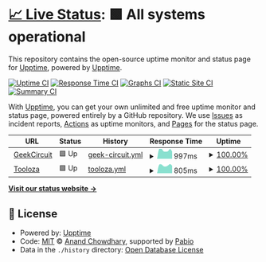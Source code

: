 # [📈 Live Status](https://upptime.github.io/upptime): <!--live status--> **🟩 All systems operational**

This repository contains the open-source uptime monitor and status page for [Upptime](https://upptime.js.org), powered by [Upptime](https://github.com/upptime/upptime).

[![Uptime CI](https://github.com/GeekCircuitOfficial/StatusPage/workflows/Uptime%20CI/badge.svg)](https://github.com/GeekCircuitOfficial/StatusPage/actions?query=workflow%3A%22Uptime+CI%22)
[![Response Time CI](https://github.com/GeekCircuitOfficial/StatusPage/workflows/Response%20Time%20CI/badge.svg)](https://github.com/GeekCircuitOfficial/StatusPage/actions?query=workflow%3A%22Response+Time+CI%22)
[![Graphs CI](https://github.com/GeekCircuitOfficial/StatusPage/workflows/Graphs%20CI/badge.svg)](https://github.com/GeekCircuitOfficial/StatusPage/actions?query=workflow%3A%22Graphs+CI%22)
[![Static Site CI](https://github.com/GeekCircuitOfficial/StatusPage/workflows/Static%20Site%20CI/badge.svg)](https://github.com/GeekCircuitOfficial/StatusPage/actions?query=workflow%3A%22Static+Site+CI%22)
[![Summary CI](https://github.com/GeekCircuitOfficial/StatusPage/workflows/Summary%20CI/badge.svg)](https://github.com/GeekCircuitOfficial/StatusPage/actions?query=workflow%3A%22Summary+CI%22)

With [Upptime](https://upptime.js.org), you can get your own unlimited and free uptime monitor and status page, powered entirely by a GitHub repository. We use [Issues](https://github.com/upptime/upptime/issues) as incident reports, [Actions](https://github.com/GeekCircuitOfficial/StatusPage/actions) as uptime monitors, and [Pages](https://upptime.github.io/upptime) for the status page.

<!--start: status pages-->
<!-- This summary is generated by Upptime (https://github.com/upptime/upptime) -->
<!-- Do not edit this manually, your changes will be overwritten -->
<!-- prettier-ignore -->
| URL | Status | History | Response Time | Uptime |
| --- | ------ | ------- | ------------- | ------ |
| <img alt="" src="https://icons.duckduckgo.com/ip3/www.geekcircuit.com.ico" height="13"> [GeekCircuit](https://www.geekcircuit.com/) | 🟩 Up | [geek-circuit.yml](https://github.com/GeekCircuitOfficial/StatusPage/commits/HEAD/history/geek-circuit.yml) | <details><summary><img alt="Response time graph" src="./graphs/geek-circuit/response-time-week.png" height="20"> 997ms</summary><br><a href="https://status.geekcircuit.com/history/geek-circuit"><img alt="Response time 1008" src="https://img.shields.io/endpoint?url=https%3A%2F%2Fraw.githubusercontent.com%2FGeekCircuitOfficial%2FStatusPage%2FHEAD%2Fapi%2Fgeek-circuit%2Fresponse-time.json"></a><br><a href="https://status.geekcircuit.com/history/geek-circuit"><img alt="24-hour response time 1144" src="https://img.shields.io/endpoint?url=https%3A%2F%2Fraw.githubusercontent.com%2FGeekCircuitOfficial%2FStatusPage%2FHEAD%2Fapi%2Fgeek-circuit%2Fresponse-time-day.json"></a><br><a href="https://status.geekcircuit.com/history/geek-circuit"><img alt="7-day response time 997" src="https://img.shields.io/endpoint?url=https%3A%2F%2Fraw.githubusercontent.com%2FGeekCircuitOfficial%2FStatusPage%2FHEAD%2Fapi%2Fgeek-circuit%2Fresponse-time-week.json"></a><br><a href="https://status.geekcircuit.com/history/geek-circuit"><img alt="30-day response time 1008" src="https://img.shields.io/endpoint?url=https%3A%2F%2Fraw.githubusercontent.com%2FGeekCircuitOfficial%2FStatusPage%2FHEAD%2Fapi%2Fgeek-circuit%2Fresponse-time-month.json"></a><br><a href="https://status.geekcircuit.com/history/geek-circuit"><img alt="1-year response time 1008" src="https://img.shields.io/endpoint?url=https%3A%2F%2Fraw.githubusercontent.com%2FGeekCircuitOfficial%2FStatusPage%2FHEAD%2Fapi%2Fgeek-circuit%2Fresponse-time-year.json"></a></details> | <details><summary><a href="https://status.geekcircuit.com/history/geek-circuit">100.00%</a></summary><a href="https://status.geekcircuit.com/history/geek-circuit"><img alt="All-time uptime 100.00%" src="https://img.shields.io/endpoint?url=https%3A%2F%2Fraw.githubusercontent.com%2FGeekCircuitOfficial%2FStatusPage%2FHEAD%2Fapi%2Fgeek-circuit%2Fuptime.json"></a><br><a href="https://status.geekcircuit.com/history/geek-circuit"><img alt="24-hour uptime 100.00%" src="https://img.shields.io/endpoint?url=https%3A%2F%2Fraw.githubusercontent.com%2FGeekCircuitOfficial%2FStatusPage%2FHEAD%2Fapi%2Fgeek-circuit%2Fuptime-day.json"></a><br><a href="https://status.geekcircuit.com/history/geek-circuit"><img alt="7-day uptime 100.00%" src="https://img.shields.io/endpoint?url=https%3A%2F%2Fraw.githubusercontent.com%2FGeekCircuitOfficial%2FStatusPage%2FHEAD%2Fapi%2Fgeek-circuit%2Fuptime-week.json"></a><br><a href="https://status.geekcircuit.com/history/geek-circuit"><img alt="30-day uptime 100.00%" src="https://img.shields.io/endpoint?url=https%3A%2F%2Fraw.githubusercontent.com%2FGeekCircuitOfficial%2FStatusPage%2FHEAD%2Fapi%2Fgeek-circuit%2Fuptime-month.json"></a><br><a href="https://status.geekcircuit.com/history/geek-circuit"><img alt="1-year uptime 100.00%" src="https://img.shields.io/endpoint?url=https%3A%2F%2Fraw.githubusercontent.com%2FGeekCircuitOfficial%2FStatusPage%2FHEAD%2Fapi%2Fgeek-circuit%2Fuptime-year.json"></a></details>
| <img alt="" src="https://icons.duckduckgo.com/ip3/tooloza.com.ico" height="13"> [Tooloza](https://tooloza.com/) | 🟩 Up | [tooloza.yml](https://github.com/GeekCircuitOfficial/StatusPage/commits/HEAD/history/tooloza.yml) | <details><summary><img alt="Response time graph" src="./graphs/tooloza/response-time-week.png" height="20"> 805ms</summary><br><a href="https://status.geekcircuit.com/history/tooloza"><img alt="Response time 808" src="https://img.shields.io/endpoint?url=https%3A%2F%2Fraw.githubusercontent.com%2FGeekCircuitOfficial%2FStatusPage%2FHEAD%2Fapi%2Ftooloza%2Fresponse-time.json"></a><br><a href="https://status.geekcircuit.com/history/tooloza"><img alt="24-hour response time 1012" src="https://img.shields.io/endpoint?url=https%3A%2F%2Fraw.githubusercontent.com%2FGeekCircuitOfficial%2FStatusPage%2FHEAD%2Fapi%2Ftooloza%2Fresponse-time-day.json"></a><br><a href="https://status.geekcircuit.com/history/tooloza"><img alt="7-day response time 805" src="https://img.shields.io/endpoint?url=https%3A%2F%2Fraw.githubusercontent.com%2FGeekCircuitOfficial%2FStatusPage%2FHEAD%2Fapi%2Ftooloza%2Fresponse-time-week.json"></a><br><a href="https://status.geekcircuit.com/history/tooloza"><img alt="30-day response time 808" src="https://img.shields.io/endpoint?url=https%3A%2F%2Fraw.githubusercontent.com%2FGeekCircuitOfficial%2FStatusPage%2FHEAD%2Fapi%2Ftooloza%2Fresponse-time-month.json"></a><br><a href="https://status.geekcircuit.com/history/tooloza"><img alt="1-year response time 808" src="https://img.shields.io/endpoint?url=https%3A%2F%2Fraw.githubusercontent.com%2FGeekCircuitOfficial%2FStatusPage%2FHEAD%2Fapi%2Ftooloza%2Fresponse-time-year.json"></a></details> | <details><summary><a href="https://status.geekcircuit.com/history/tooloza">100.00%</a></summary><a href="https://status.geekcircuit.com/history/tooloza"><img alt="All-time uptime 100.00%" src="https://img.shields.io/endpoint?url=https%3A%2F%2Fraw.githubusercontent.com%2FGeekCircuitOfficial%2FStatusPage%2FHEAD%2Fapi%2Ftooloza%2Fuptime.json"></a><br><a href="https://status.geekcircuit.com/history/tooloza"><img alt="24-hour uptime 100.00%" src="https://img.shields.io/endpoint?url=https%3A%2F%2Fraw.githubusercontent.com%2FGeekCircuitOfficial%2FStatusPage%2FHEAD%2Fapi%2Ftooloza%2Fuptime-day.json"></a><br><a href="https://status.geekcircuit.com/history/tooloza"><img alt="7-day uptime 100.00%" src="https://img.shields.io/endpoint?url=https%3A%2F%2Fraw.githubusercontent.com%2FGeekCircuitOfficial%2FStatusPage%2FHEAD%2Fapi%2Ftooloza%2Fuptime-week.json"></a><br><a href="https://status.geekcircuit.com/history/tooloza"><img alt="30-day uptime 100.00%" src="https://img.shields.io/endpoint?url=https%3A%2F%2Fraw.githubusercontent.com%2FGeekCircuitOfficial%2FStatusPage%2FHEAD%2Fapi%2Ftooloza%2Fuptime-month.json"></a><br><a href="https://status.geekcircuit.com/history/tooloza"><img alt="1-year uptime 100.00%" src="https://img.shields.io/endpoint?url=https%3A%2F%2Fraw.githubusercontent.com%2FGeekCircuitOfficial%2FStatusPage%2FHEAD%2Fapi%2Ftooloza%2Fuptime-year.json"></a></details>

<!--end: status pages-->

[**Visit our status website →**](https://upptime.github.io/upptime)

## 📄 License

- Powered by: [Upptime](https://github.com/upptime/upptime)
- Code: [MIT](./LICENSE) © [Anand Chowdhary](https://anandchowdhary.com), supported by [Pabio](https://pabio.com)
- Data in the `./history` directory: [Open Database License](https://opendatacommons.org/licenses/odbl/1-0/)
